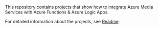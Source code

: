 This repository contains projects that show how to integrate Azure Media Services with Azure Functions & Azure Logic Apps.

For detailed information about the projects, see [Readme](/advanced-vod-workflow/README.md).
